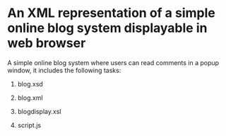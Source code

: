 # An XML representation of a simple online blog system displayable in web browser

A simple online blog system where users can read comments in a popup window, it includes the following tasks:

1. blog.xsd

2. blog.xml

3. blogdisplay.xsl

4. script.js


